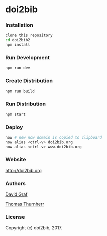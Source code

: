 doi2bib
=======

### Installation
```bash
clone this repository
cd doi2bib2
npm install
```

### Run Development
```bash
npm run dev
```

### Create Distribution
```bash
npm run build
```

### Run Distribution
```bash
npm start
```

### Deploy
```bash
now # new now domain is copied to clipboard
now alias <ctrl-v> doi2bib.org
now alias <ctrl-v> www.doi2bib.org
```

### Website

http://doi2bib.org

### Authors

[David Graf](https://twitter.com/davidagraf)

[Thomas Thurnherr](https://twitter.com/thurnherr)

### License

Copyright (c) doi2bib, 2017.

